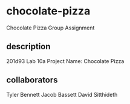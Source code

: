 # chocolate-pizza
Chocolate Pizza Group Assignment

## description
201d93 Lab 10a
Project Name: Chocolate Pizza


## collaborators
Tyler Bennett
Jacob Bassett
David Sitthideth
